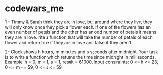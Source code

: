 # codewars_me
1 - Timmy & Sarah think they are in love, but around where they live, they will only know once they pick a flower each. If one of the flowers has an even number of petals and the other has an odd number of petals it means they are in love. rite a function that will take the number of petals of each flower and return true if they are in love and false if they aren't.

2- Clock shows h hours, m minutes and s seconds after midnight. Your task is to write a function which returns the time since midnight in milliseconds. Example: h = 0, m = 1, s = 1, result = 61000, Input constraints: 0 <= h <= 23, 0 <= m <= 59, 0 <= s <= 59
